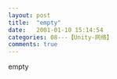 ```yaml
---
layout: post
title:  "empty"
date:   2001-01-10 15:14:54
categories: 08---【Unity-网络】
comments: true
---
```

empty
